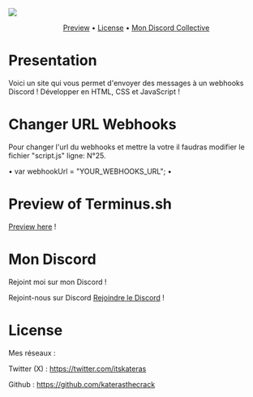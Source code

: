 <a href=""><img src="http://www.image-heberg.fr/files/17104096233822345625.png"></a>

<p align="center">
  <a href="http://terminusv1.000.pe">Preview</a>
  •
  <a href="#license">License</a>
  •
  <a href="#Mon Discord">Mon Discord Collective</a>
</p>

# Presentation

Voici un site qui vous permet d'envoyer des messages à un webhooks Discord !
Développer en HTML, CSS et JavaScript !

# Changer URL Webhooks

Pour changer l'url du webhooks et mettre la votre il faudras modifier
le fichier "script.js" ligne: N°25. 

• var webhookUrl = "YOUR_WEBHOOKS_URL"; •

# Preview of Terminus.sh

[Preview here](terminusv1.000.pe) !

# Mon Discord

Rejoint moi sur mon Discord !

Rejoint-nous sur Discord [Rejoindre le Discord](https://discord.gg/NhsW3Bmt2t) !

# License

Mes réseaux :

Twitter (X) : https://twitter.com/itskateras

Github : https://github.com/katerasthecrack
